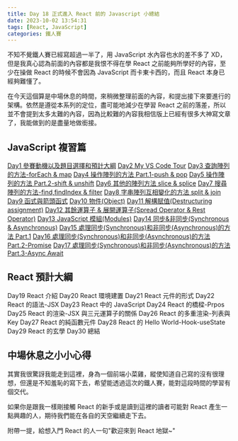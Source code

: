 ```yaml
---
title: Day 18 正式進入 React 前的 Javascript 小總結
date: 2023-10-02 13:54:31
tags: [React, JavaScript]
categories: 鐵人賽
---
```


不知不覺鐵人賽已經寫超過一半了，用 JavaScript 水內容也水的差不多了 XD，但是我真心認為前面的內容都是我恨不得在學 React 之前能夠所學好的內容，至少在操做 React 的時候不會因為 JavaScript 而卡東卡西的，而且 React 本身已經夠難懂了。

在今天這個算是中場休息的時間，來稍微整理前面的內容，和提出接下來要進行的架構。依然是遵從本系列的定位，盡可能地減少在學習 React 之前的落差，所以並不會提到太多太難的內容，因為比較難的內容我相信版上已經有很多大神寫文章了，我能做到的是盡量地做銜接。

<!-- more -->

## JavaScript 複習篇

[Day1 參賽動機以及題目選擇和預計大綱](https://ithelp.ithome.com.tw/articles/10314432)
[Day2 My VS Code Tour](https://ithelp.ithome.com.tw/articles/10318692)
[Day3 查詢陣列的方法-forEach & map](https://ithelp.ithome.com.tw/articles/10319059)
[Day4 操作陣列的方法 Part.1-push & pop](https://ithelp.ithome.com.tw/articles/10320980)
[Day5 操作陣列的方法 Part.2-shift & unshift](https://ithelp.ithome.com.tw/articles/10322325)
[Day6 其他的陣列方法 slice & splice](https://ithelp.ithome.com.tw/articles/10323240)
[Day7 搜尋陣列的方法-find,findIndex & filter](https://ithelp.ithome.com.tw/articles/10323987)
[Day8 字串陣列互相變化的方法 split & join](https://ithelp.ithome.com.tw/articles/10324828)
[Day9 函式與箭頭函式](https://ithelp.ithome.com.tw/articles/10325604)
[Day10 物件(Object)](https://ithelp.ithome.com.tw/articles/10326624)
[Day11 解構賦值(Destructuring assignment)](https://ithelp.ithome.com.tw/articles/10327826)
[Day12 其餘運算子 & 展開運算子(Spread Operator & Rest Operator)](https://ithelp.ithome.com.tw/articles/10328990)
[Day13 JavaScript 模組(Modules)](https://ithelp.ithome.com.tw/articles/10329570)
[Day14 同步&非同步(Synchronous & Asynchronous)](https://ithelp.ithome.com.tw/articles/10330248)
[Day15 處理同步(Synchronous)和非同步(Asynchronous)的方法 Part.1](https://ithelp.ithome.com.tw/articles/10330683)
[Day16 處理同步(Synchronous)和非同步(Asynchronous)的方法 Part.2-Promise](https://ithelp.ithome.com.tw/articles/10331221)
[Day17 處理同步(Synchronous)和非同步(Asynchronous)的方法 Part.3-Async Await](https://ithelp.ithome.com.tw/articles/10331931)

## React 預計大綱

Day19 React 介紹
Day20 React 環境建置
Day21 React 元件的形式
Day22 React 的語法-JSX
Day23 React 中的 JavaScript
Day24 React 的橋樑-Prpos
Day25 React 的渲染-JSX 與三元運算子的關係
Day26 React 的多重渲染-列表與 Key
Day27 React 的純函數元件
Day28 React 的 Hello World-Hook-useState
Day29 React 的玄學
Day30 總結

## 中場休息之小小心得

其實我很驚訝我能走到這裡，身為一個前端小菜雞，縱使知道自己寫的沒有很理想，但還是不知羞恥的寫下去，希望能透過這次的鐵人賽，能對這段時間的學習有個交代。

如果你是跟我一樣剛接觸 React 的新手或是讀到這裡的讀者可能對 React 產生一點興趣的人，期待我們能在各自的天空繼續走下去。

附帶一提，給想入門 React 的人一句"歡迎來到 React 地獄~"

